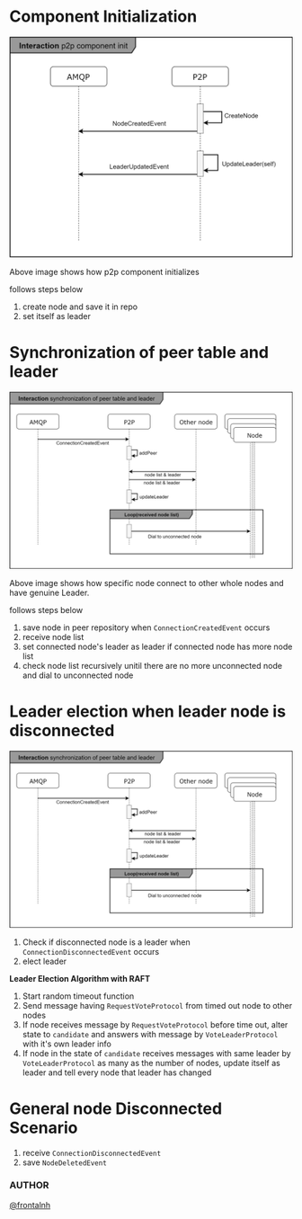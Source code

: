 # Component Initialization
![init scenario](../images/P2PComponentInitializationScenario.png)

Above image shows how p2p component initializes

follows steps below
1. create node and save it in repo
2. set itself as leader

# Synchronization of peer table and leader
![Synchronization Of Peer Table And Leader](../images/SynchronizationOfPeerTableAndLeader.png)

Above image shows how specific node connect to other whole nodes and have genuine Leader.

follows steps below
1. save node in peer repository when `ConnectionCreatedEvent` occurs
2. receive node list
3. set connected node's leader as leader if connected node has more node list
4. check node list recursively unitil there are no more unconnected node and dial to unconnected node

# Leader election when leader node is disconnected
![Leader election](../images/SynchronizationOfPeerTableAndLeader.png)
1. Check if disconnected node is a leader when `ConnectionDisconnectedEvent` occurs
2. elect leader

**Leader Election Algorithm with RAFT**
1. Start random timeout function
2. Send message having `RequestVoteProtocol` from timed out node to other nodes
3. If node receives message by `RequestVoteProtocol` before time out, alter state to `candidate` and answers with message by `VoteLeaderProtocol` with it's own leader info
4. If node in the state of `candidate` receives messages with same leader by `VoteLeaderProtocol` as many as the number of nodes, update itself as leader and tell every node that leader has changed


# General node Disconnected Scenario
1. receive `ConnectionDisconnectedEvent`
2. save `NodeDeletedEvent`





### AUTHOR
[@frontalnh](https://github.com/frontalnh)
